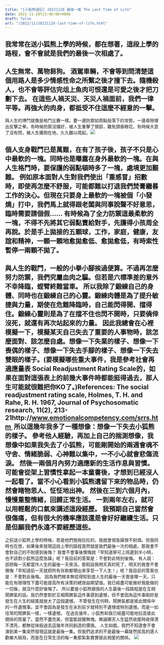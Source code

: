 ```yaml
---
title: "[小狐熊週記] 20221128 最後一面 The Last Time of Life"
date: 2022-11-28T23:48:00+0800
draft: false
url: "/2022/11/20221128-last-time-of-life.html"
---
```


我常常在送小狐熊上學的時候，都在想著，這段上學的路程，會不會就是我們的最後一次相處了。
--
人生無常、萬物芻狗。
酒駕車輛，不會等到問清楚這個用路人是多少情感性命之所繫之後才撞下去。隨機殺人，也不會等評估完俎上魚肉可恨還是可愛之後才把刀劃下去。
在這些人禍天災、天災人禍面前，我們一律平等。再強大的肉身，都抵受不住這麼不經意的一擊。
--
與人生的博鬥就像是格鬥比賽一樣。要一邊防禦如雨點般落下的攻勢，一邊尋隙揮出反擊之拳。有時候防禦沒擋好，被人生重擊了頭部，難免頭昏眼花。有時候大意了沒有閃，被人生撂倒在地，久久難以爬起。![](https://blogger.googleusercontent.com/img/a/AVvXsEgkW1fEbpthvHyH-wFltyme-uSe-OFzgjLhW852MNeNGpCh_d90ETbKurunoFK3KFCCGraXP6qV9EaOHBUFaq86iq2K98aUlzgcw3o9sNUeQp1FCKGIIskuQpvMtiVgbt_Nn1vwLr9gNGACUgl4pR8yIzKGfnRxnGrnYIq2OrWA0MarHs_aq4MilO6R)

個人支身戰鬥已是萬難，在有了孩子後，孩子不只是心中最軟的一塊。同時也是曝露在身外最軟的一塊。在與人生格鬥時，要保護的弱點頓時多了一塊，處境更加艱難。
例如原本面對人生對我們使出「重感冒」招數時，即使再怎麼不舒服，可能都難以打退我們焚膏繼晷工作的決心。但現在只要身上最軟的一塊被個「小發燒」打中，我們馬上就得跟老闆與同事說聲不好意思，臨時需要請個假……
有時候為了全力防禦這最柔軟的一塊，不得不先將其它弱點賣給對手，先護得小孩周全再說。於是手上拋接的五顆球，工作，家庭，健康，友誼和精神，一顆一顆地愈拋愈低、愈拋愈低，有時索性暫停一兩顆不拋了。
--
與人生的戰鬥，一般的小拳小腳挨過便算。不過再怎麼努力防禦，我們究屬血肉之驅。但若是六標準差的意外不幸降臨，螳臂終難當車。
所以我除了鍛練自己的身體、同時也在鍛練自己的心靈。鍛練肉體是為了提升敏捷與力量，期使在危難降臨時，自己能閃得開、擋得住。鍛練心靈則是為了在擋不住也閃不開時，只要僥倖沒死，就還有再次站起來的力量。
因此我總會在心裡模擬一下，模擬某天自己失去了重要的人事物時，該怎麼面對、該怎麼自處。想像一下失業的樣子、想像一下喪偶的樣子、想像一下失去手腳的樣子、想像一下失去雙眼的樣子。(要模擬哪些重大事件，我是參考社會再適應量表 Social Readjustment Rating Scale的，如果在面對這張表上的前幾大事件時都能挺得過去，那人生可能就很難把你KO了。)References: The social readjustment rating scale, Holmes, T. H. and Rahe, R. H. 1967, Journal of Psychosomatic research, 11(2), 213-21http://www.emotionalcompetency.com/srrs.htm 
所以這幾年我多了一種想像：想像一下失去小狐熊的樣子。
參考他人經驗，再加上自己的揣測想像，我想像中如果我失去了小狐熊，可能剛開始的兩週會魂不守舍、情緒脆弱、心神難以集中，一不小心就會悲傷流淚。
然後一兩個月內努力適應新的生活作息與習慣。可能會從架上習慣性拿起一本童書後，才想到已經沒人一起看了。當不小心看到小狐熊遺留下來的物品時，仍然會睹物思人、怔怔地出神。
然後在三到六個月內，慢慢重整情緒，回歸正常生活。
一到兩年左右，就可以用輕鬆的口氣來講述這段經歷。
我預期自己當然會很傷痛，但有很大的機率應該還是會好好繼續生活。只是但願我們永遠不要經歷這些。
--
之前送小狐熊上學的時候，若是他們拖拖拉拉的，我就會很急躁很不耐煩。但我同時也在想，如果後來發現這段上學的路程竟然就是我們最後一次的相處，那我會不會對自己的不耐感到後悔？
我會不會事後懊悔說「早知道寧可上班遲到半小時，也不該對小狐熊這麼急躁」呢？我目前的答案是：不會對此特別後悔。
有人說：該把每一天都當作人生的最後一天來活。那假設我明天真的死了，明天的我會不會懊悔「早知道前一天就把所有存款都領出來享受一下人生！」呢？我目前的答案也是：不會對此後悔。
因為我們根本無從得知到底人生的最後一天會是哪一天。只能在有限理性下盡可能提高所有決策的總效益期望值。我已經盡可能做好我能做的一切後，就沒什麼好後悔了。
所以要是小狐熊跟我的人生最後一段路程是在互相鬧脾氣的話，我仍然會對於互相鬧脾氣這件事感到遺憾，但不會因為這件事剛好是發生在人生的結尾就放大了這個遺憾。
不管發生在何時，鬧脾氣都是彼此關係中的一件遺憾事。並不會因為是發生在永別前夕就特別不遺憾或特別遺憾。而是一如往常的鬧脾氣一樣，一樣遺憾。
在過去幾年，小狐熊和我已經盡可能地拉高彼此關係的質量了。當然不盡完美，但當能說聲無愧。無論哪天人生猛然收尾時收得漂不漂亮，都無從抹殺過去這幾年共同創造的價值。
人生如戲，我們不知道會不會演到某一集突然發現這就是最後一集。但我們追求的不是最後一幕陡然拔高的感人歡樂大結局，而是在日常生活的每一集那紮紮實實彼此相愛的關係。
![](https://blogger.googleusercontent.com/img/a/AVvXsEiU1_Kvak2LAWvsejVgc-MU_aRYh2Z1pllMzhzBnoEc3FrXlnQ_35nCgS4OA46Qw31Vu7ZyppalexFMPxl9EuZAc-slrpjH9GN1-EpZx9qFgH5sYoML9mVvsGZQnbWeLdSd1CZPFMX2btnxvy9NU7z3E9sd8F2M4y2tvsAn916UNqAraLb2qQVcn2r6=w400-h228)


